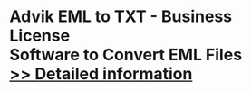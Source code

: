 # Advik EML to TXT - Business License<br />Software to Convert EML Files<br />[>> Detailed information](https://secure.shareit.com/shareit/product.html?productid=300805793&affiliateid=200057808)